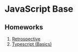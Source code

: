 # JavaScript Base

## Homeworks

1. [Retrospective](HW_00_Retrospective.md)
2. [Typescript (Basics)](HW_Typescript_base.md)
